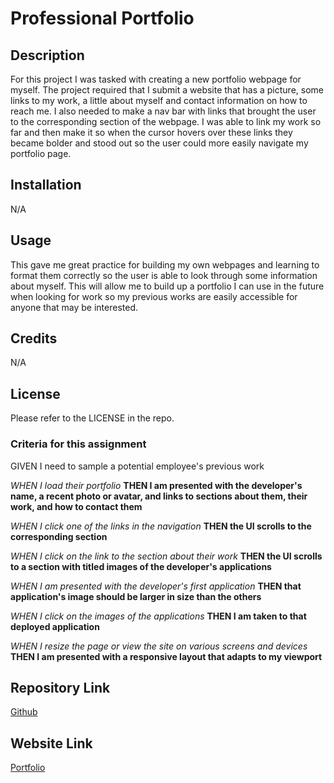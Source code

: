 # Professional Portfolio

## Description

For this project I was tasked with creating a new portfolio webpage for myself. The project required that I submit a website that has a picture, some links to my work, a little about myself and contact information on how to reach me. I also needed to make a nav bar with links that brought the user to the corresponding section of the webpage. I was able to link my work so far and then make it so when the cursor hovers over these links they became bolder and stood out so the user could more easily navigate my portfolio page.

## Installation

N/A

## Usage

This gave me great practice for building my own webpages and learning to format them correctly so the user is able to look through some information about myself. This will allow me to build up a portfolio I can use in the future when looking for work so my previous works are easily accessible for anyone that may be interested.

## Credits

N/A

## License

Please refer to the LICENSE in the repo.

### Criteria for this assignment

GIVEN I need to sample a potential employee's previous work

*WHEN I load their portfolio*
**THEN I am presented with the developer's name, a recent photo or avatar, and links to sections about them, their work, and how to contact them**

*WHEN I click one of the links in the navigation*
**THEN the UI scrolls to the corresponding section**

*WHEN I click on the link to the section about their work*
**THEN the UI scrolls to a section with titled images of the developer's applications**

*WHEN I am presented with the developer's first application*
**THEN that application's image should be larger in size than the others**

*WHEN I click on the images of the applications*
**THEN I am taken to that deployed application**

*WHEN I resize the page or view the site on various screens and devices*
**THEN I am presented with a responsive layout that adapts to my viewport**

## Repository Link

[Github](https://github.com/PintoDrop/pro-port)

## Website Link

[Portfolio](https://pintodrop.github.io/pro-port/)
